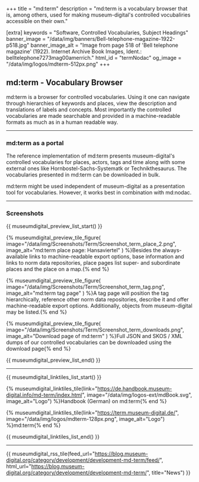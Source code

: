 +++
title = "md:term"
description = "md:term is a vocabulary browser that is, among others, used for making museum-digital's controlled vocubaliries accessible on their own."

[extra]
keywords = "Software, Controlled Vocabularies, Subject Headings"
banner_image = "/data/img/banners/Bell-telephone-magazine-1922-p518.jpg"
banner_image_alt = "Image from page 518 of 'Bell telephone magazine' (1922). Internet Archive Book Images, Ident.: belltelephone7273mag00amerrich."
html_id = "termNodac"
og_image = "/data/img/logos/mdterm-512px.png"
+++

## md:term - Vocabulary Browser

md:term is a browser for controlled vocabularies. Using it one can navigate through hierarchies of keywords and places, view the description and translations of labels and concepts. Most importantly the controlled vocabularies are made searchable and provided in a machine-readable formats as much as in a human readable way.

----

### md:term as a portal

The reference implementation of md:term presents museum-digital's controlled vocabularies for places, actors, tags and time along with some external ones like Hornbostel-Sachs-Systematk or Technikthesaurus. The vocabularies presented in md:term can be downloaded in bulk.

md:term might be used independent of museum-digital as a presentation tool for vocabularies. However, it works best in combination with md:nodac.

----

### Screenshots

{{ museumdigital_preview_list_start() }}

{% museumdigital_preview_tile_figure(
    image="/data/img/Screenshots/Term/Screenshot_term_place_2.png",
    image_alt="md:term place page: Hansaviertel"
    ) %}Besides the always-available links to machine-readable export options, base information and links to norm data repositories, place pages list super- and subordinate places and the place on a map.{% end %}

{% museumdigital_preview_tile_figure(
    image="/data/img/Screenshots/Term/Screenshot_term_tag.png",
    image_alt="md:term tag page"
    ) %}A tag page will position the tag hierarchically, reference other norm data repositories, describe it and offer machine-readable export options. Additionally, objects from museum-digital may be listed.{% end %}

{% museumdigital_preview_tile_figure(
    image="/data/img/Screenshots/Term/Screenshot_term_downloads.png",
    image_alt="Download page of md:term"
    ) %}Full JSON and SKOS / XML dumps of our controlled vocabularies can be downloaded using the download page{% end %}

{{ museumdigital_preview_list_end() }}

----

{{ museumdigital_linktiles_list_start() }}

{% museumdigital_linktiles_tile(link="https://de.handbook.museum-digital.info/md-term/index.html",
    image="/data/img/logos-ext/mdBook.svg",
    image_alt="Logo") %}Handbook (German) on md:term{% end %}

{% museumdigital_linktiles_tile(link="https://term.museum-digital.de/",
    image="/data/img/logos/mdterm-128px.png",
    image_alt="Logo") %}md:term{% end %}

{{ museumdigital_linktiles_list_end() }}

----

{{ museumdigital_rss_tile(feed_url="https://blog.museum-digital.org/category/development/development-md-term/feed/",
    html_url="https://blog.museum-digital.org/category/development/development-md-term/",
    title="News") }}
